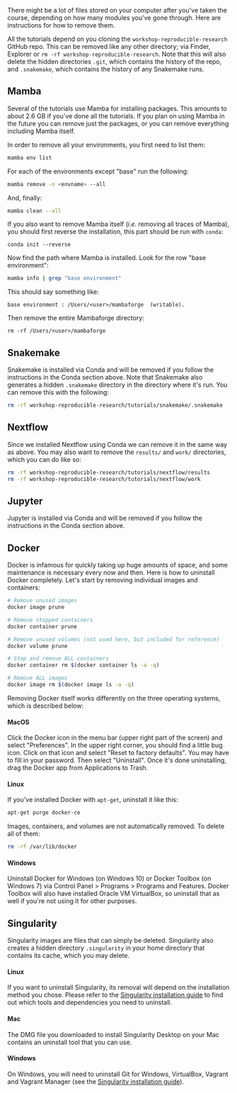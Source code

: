 There might be a lot of files stored on your computer after you've taken the
course, depending on how many modules you've gone through. Here are instructions
for how to remove them.

All the tutorials depend on you cloning the `workshop-reproducible-research`
GitHub repo. This can be removed like any other directory; via Finder,
Explorer or `rm -rf workshop-reproducible-research`. Note that this will also
delete the hidden directories `.git`, which contains the history of the repo,
and `.snakemake`, which contains the history of any Snakemake runs.

## Mamba

Several of the tutorials use Mamba for installing packages. This amounts to
about 2.6 GB if you've done all the tutorials. If you plan on using Mamba in
the future you can remove just the packages, or you can remove everything
including Mamba itself. 

In order to remove all your environments, you first need to list them:

```bash
mamba env list
```

For each of the environments except "base" run the following:

```bash
mamba remove -n <envname> --all
```

And, finally:

```bash
mamba clean --all
```

If you also want to remove Mamba itself (*i.e.* removing all traces of Mamba),
you should first reverse the installation, this part should be run with `conda`:

```
conda init --reverse
```

Now find the path where Mamba is installed. Look for the row "base 
environment":

```bash
mamba info | grep "base environment"
```

This should say something like:

```
base environment : /Users/<user>/mambaforge  (writable). 
```

Then remove the entire Mambaforge directory:

```
rm -rf /Users/<user>/mambaforge
```

## Snakemake

Snakemake is installed via Conda and will be removed if you follow the
instructions in the Conda section above. Note that Snakemake also generates
a hidden `.snakemake` directory in the directory where it's run. You can remove
this with the following:

```bash
rm -rf workshop-reproducible-research/tutorials/snakemake/.snakemake
```

## Nextflow

Since we installed Nextflow using Conda we can remove it in the same way as
above. You may also want to remove the `results/` and `work/` directories, which
you can do like so:

```bash
rm -rf workshop-reproducible-research/tutorials/nextflow/results
rm -rf workshop-reproducible-research/tutorials/nextflow/work
```

## Jupyter

Jupyter is installed via Conda and will be removed if you follow the
instructions in the Conda section above.

## Docker

Docker is infamous for quickly taking up huge amounts of space, and some
maintenance is necessary every now and then. Here is how to uninstall Docker
completely. Let's start by removing individual images and containers:

```bash
# Remove unused images
docker image prune

# Remove stopped containers
docker container prune

# Remove unused volumes (not used here, but included for reference)
docker volume prune

# Stop and remove ALL containers
docker container rm $(docker container ls -a -q)

# Remove ALL images
docker image rm $(docker image ls -a -q)
```

Removing Docker itself works differently on the three operating systems, which
is described below:

#### MacOS

Click the Docker icon in the menu bar (upper right part of the screen) and
select "Preferences". In the upper right corner, you should find a little bug icon.
Click on that icon and select "Reset to factory defaults". You may have to fill 
in your password. Then select "Uninstall". Once it's done uninstalling, drag the 
Docker app from Applications to Trash.

#### Linux

If you've installed Docker with `apt-get`, uninstall it like this:

```bash
apt-get purge docker-ce
```

Images, containers, and volumes are not automatically removed. To delete all of
them:

```bash
rm -rf /var/lib/docker
```

#### Windows

Uninstall Docker for Windows (on Windows 10) or Docker Toolbox (on Windows 7)
via Control Panel > Programs > Programs and Features. Docker Toolbox will also
have installed Oracle VM VirtualBox, so uninstall that as well if you're not
using it for other purposes.

## Singularity

Singularity images are files that can simply be deleted. Singularity also
creates a hidden directory `.singularity` in your home directory that contains
its cache, which you may delete.

#### Linux

If you want to uninstall Singularity, its removal will depend on the installation 
method you chose. Please refer to the 
[Singularity installation guide](https://sylabs.io/guides/3.4/user-guide/installation.html?highlight=uninstall#install-on-linux) 
to find out which tools and dependencies you need to uninstall.

#### Mac

The DMG file you downloaded to install Singularity Desktop on your Mac contains
an uninstall tool that you can use.

#### Windows

On Windows, you will need to uninstall Git for Windows, VirtualBox, Vagrant and 
Vagrant Manager (see the [Singularity installation guide](https://sylabs.io/guides/3.4/user-guide/installation.html#install-on-windows-or-mac)).
